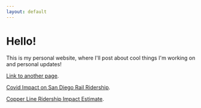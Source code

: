 ```yaml
---
layout: default
---
```




# Hello!

This is my personal website, where I'll post about cool things I'm working on and personal updates!

[Link to another page](./another-page.html).

[Covid Impact on San Diego Rail Ridership](./another-page.html).

[Copper Line Ridership Impact Estimate](./another-page.html).
